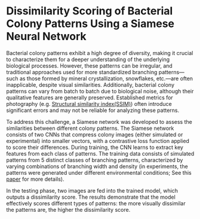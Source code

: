 # Dissimilarity Scoring of Bacterial Colony Patterns Using a Siamese Neural Network

Bacterial colony patterns exhibit a high degree of diversity, making it crucial to characterize them for a deeper understanding of the underlying biological processes. However, these patterns can be irregular, and traditional approaches used for more standardized branching patterns—such as those formed by mineral crystallization, snowflakes, etc.—are often inapplicable, despite visual similarities. Additionally, bacterial colony patterns can vary from batch to batch due to biological noise, although their qualitative features are generally preserved. Established metrics for photography (e.g. [Structural similarity index(SSIM)](https://en.wikipedia.org/wiki/Structural_similarity_index_measure)) often introduce significant errors and may not be reliable for analyzing these patterns.

To address this challenge, a Siamese network was developed to assess the similarities between different colony patterns. The Siamese network consists of two CNNs that compress colony images (either simulated or experimental) into smaller vectors, with a contrastive loss function applied to score their differences. During training, the CNN learns to extract key features from each class of patterns. The training data consists of simulated patterns from 5 distinct classes of branching patterns, characterized by varying combinations of branching width and density (in experiments, the patterns were generated under different environmental conditions; See this [paper](https://doi.org/10.15252/msb.202010089) for more details).

In the testing phase, two images are fed into the trained model, which outputs a dissimilarity score. The results demonstrate that the model effectively scores different types of patterns: the more visually dissimilar the patterns are, the higher the dissimilarity score.
